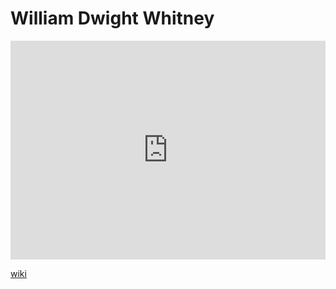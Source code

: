 # William Dwight Whitney
<iframe width="100%" height="350" frameborder="0" allow="accelerometer; autoplay; clipboard-write; encrypted-media; gyroscope; picture-in-picture" allowfullscreen src="https://en.wikipedia.org/wiki/William-Dwight-Whitney"></iframe>

[wiki](https://en.wikipedia.org/wiki/William-Dwight-Whitney)